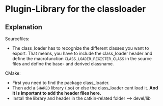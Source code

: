 # Plugin-Library for the classloader
## Explanation
Sourcefiles:
- The class_loader has to recognize the different classes you want to export. That means, you have to include the class_loader header and define the macrofunction ```CLASS_LOADER_REGISTER_CLASS``` in the source files and define the base- and derived classname.


CMake:
- First you need to find the package class_loader. 
- Then add a ```SHARED``` library (.so) or else the class_loader cant load it. **And it is important to add the header files here.**
- Install the library and header in the catkin-related folder --> devel/lib 
